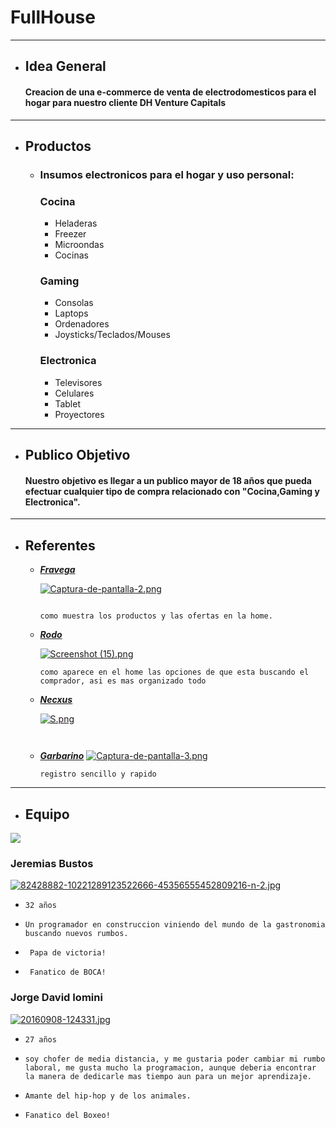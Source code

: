 # FullHouse
___

+ ##  __Idea General__
    
    #### Creacion de una e-commerce de venta de electrodomesticos para el hogar para nuestro cliente DH Venture Capitals

___

+ ##  __Productos__
   
   - ### Insumos electronicos para el hogar y uso personal:
    
      ### Cocina
      + Heladeras
      + Freezer
      + Microondas
      + Cocinas
      ### Gaming
      + Consolas
      + Laptops
      + Ordenadores
      + Joysticks/Teclados/Mouses

      ### Electronica
      + Televisores
      + Celulares
      + Tablet
      + Proyectores
___



+ ## __Publico Objetivo__
    
   #### Nuestro objetivo es llegar a un publico mayor de 18 años que pueda efectuar cualquier tipo de compra relacionado con "Cocina,Gaming y Electronica".
   
___


+ ## __Referentes__

     - [___Fravega___](https://www.fravega.com/)
      
        [![Captura-de-pantalla-2.png](https://i.postimg.cc/FRcHDHm7/Captura-de-pantalla-2.png)](https://postimg.cc/9Rm2fVDh)
        ```

        como muestra los productos y las ofertas en la home.
        
     - [___Rodo___](https://rodo.com.ar/)
     
        [![Screenshot (15).png](https://i.postimg.cc/hvkMdS3q/Screenshot-15.png)](https://postimg.cc/wRkhKdpW)
        ```
        como aparece en el home las opciones de que esta buscando el comprador, asi es mas organizado todo

     - [___Necxus___](https://www.necxus.com.ar/)

        [![S.png](https://i.postimg.cc/Gp1MRqHh/S.png)](https://postimg.cc/pmqQYQfg)
        ```
        
        
     - [___Garbarino___](https://www.garbarino.com)
     [![Captura-de-pantalla-3.png](https://i.postimg.cc/ZYGqTZgn/Captura-de-pantalla-3.png)](https://postimg.cc/hh0nsFKR)
        ```
        registro sencillo y rapido

___
        
        
 +  ## __Equipo__

![](https://media.giphy.com/media/MeJgB3yMMwIaHmKD4z/giphy.gif)

### Jeremias Bustos

[![82428882-10221289123522666-45356555452809216-n-2.jpg](https://i.postimg.cc/26gg6Hzh/82428882-10221289123522666-45356555452809216-n-2.jpg)](https://postimg.cc/bDHmV9Sw)

-     32 años
-     Un programador en construccion viniendo del mundo de la gastronomia buscando nuevos rumbos. 
-      Papa de victoria!  
-      Fanatico de BOCA!



### Jorge David Iomini
[![20160908-124331.jpg](https://i.postimg.cc/FsZCmbsK/20160908-124331.jpg)](https://postimg.cc/1f8rrqFx)

-     27 años
-     soy chofer de media distancia, y me gustaria poder cambiar mi rumbo laboral, me gusta mucho la programacion, aunque deberia encontrar la manera de dedicarle mas tiempo aun para un mejor aprendizaje.
-     Amante del hip-hop y de los animales.
-     Fanatico del Boxeo!
        
